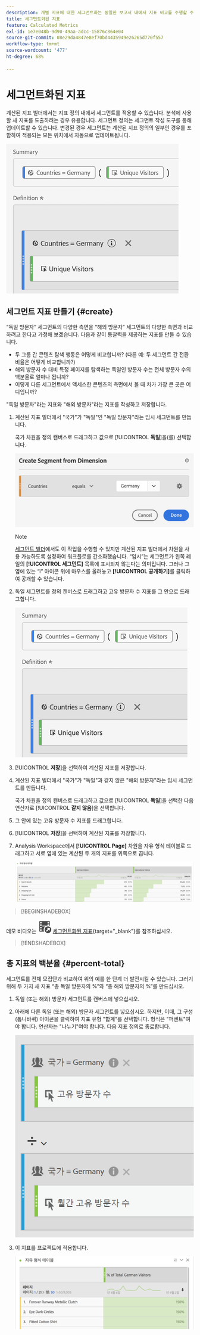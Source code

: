 ```yaml
---
description: 개별 지표에 대한 세그먼트화는 동일한 보고서 내에서 지표 비교를 수행할 수 있도록 해 줍니다.
title: 세그먼트화된 지표
feature: Calculated Metrics
exl-id: 1e7e048b-9d90-49aa-adcc-15876c864e04
source-git-commit: 08e29da4847e8ef70bd4435949e26265d770f557
workflow-type: tm+mt
source-wordcount: '477'
ht-degree: 68%

---
```


# 세그먼트화된 지표

계산된 지표 빌더에서는 지표 정의 내에서 세그먼트를 적용할 수 있습니다. 분석에 사용할 새 지표를 도출하려는 경우 유용합니다. 세그먼트 정의는 세그먼트 작성 도구를 통해 업데이트할 수 있습니다. 변경된 경우 세그먼트는 계산된 지표 정의의 일부인 경우를 포함하여 적용되는 모든 위치에서 자동으로 업데이트됩니다.

![](assets/german-visitors.png)

## 세그먼트 지표 만들기 {#create}

“독일 방문자” 세그먼트의 다양한 측면을 “해외 방문자” 세그먼트의 다양한 측면과 비교하려고 한다고 가정해 보겠습니다. 다음과 같이 통찰력을 제공하는 지표를 만들 수 있습니다.

* 두 그룹 간 콘텐츠 탐색 행동은 어떻게 비교합니까? (다른 예: 두 세그먼트 간 전환 비율은 어떻게 비교합니까?)
* 해외 방문자 수 대비 특정 페이지를 탐색하는 독일인 방문자 수는 전체 방문자 수의 백분율로 얼마나 됩니까?
* 이렇게 다른 세그먼트에서 액세스한 콘텐츠의 측면에서 볼 때 차가 가장 큰 곳은 어디입니까?

&quot;독일 방문자&quot;라는 지표와 &quot;해외 방문자&quot;라는 지표를 작성하고 저장합니다.

1. 계산된 지표 빌더에서 &quot;국가&quot;가 &quot;독일&quot;인 &quot;독일 방문자&quot;라는 임시 세그먼트를 만듭니다.

   국가 차원을 정의 캔버스로 드래그하고 값으로 [!UICONTROL **독일**]&#x200B;을(를) 선택합니다.

   ![](assets/segment-from-dimension.png)

   >[!NOTE]
   >
   >[세그먼트 빌더](/help/components/segmentation/segmentation-workflow/seg-build.md)에서도 이 작업을 수행할 수 있지만 계산된 지표 빌더에서 차원을 사용 가능하도록 설정하여 워크플로를 간소화했습니다. “임시”는 세그먼트가 왼쪽 레일의 **[!UICONTROL 세그먼트]** 목록에 표시되지 않는다는 의미입니다. 그러나 그 옆에 있는 “i” 아이콘 위에 마우스를 올려놓고 **[!UICONTROL 공개하기]**&#x200B;를 클릭하여 공개할 수 있습니다.

1. 독일 세그먼트를 정의 캔버스로 드래그하고 고유 방문자 수 지표를 그 안으로 드래그합니다.

   ![](assets/german-visitors.png)

1. [!UICONTROL **저장**]&#x200B;을 선택하여 계산된 지표를 저장합니다.

1. 계산된 지표 빌더에서 &quot;국가&quot;가 &quot;독일&quot;과 같지 않은 &quot;해외 방문자&quot;라는 임시 세그먼트를 만듭니다.

   국가 차원을 정의 캔버스로 드래그하고 값으로 [!UICONTROL **독일**]&#x200B;을 선택한 다음 연산자로 [!UICONTROL **같지 않음**]&#x200B;을 선택합니다.

1. 그 안에 있는 고유 방문자 수 지표를 드래그합니다.

1. [!UICONTROL **저장**]&#x200B;을 선택하여 계산된 지표를 저장합니다.

1. Analysis Workspace에서 **[!UICONTROL Page]** 차원을 자유 형식 테이블로 드래그하고 서로 옆에 있는 계산된 두 개의 지표를 위쪽으로 끕니다.

   ![](assets/workspace-pages.png)


>[!BEGINSHADEBOX]

데모 비디오는 ![VideoCheckedOut](/help/assets/icons/VideoCheckedOut.svg) [세그먼트화된 지표](https://video.tv.adobe.com/v/32602?quality=12&learn=on&captions=kor){target="_blank"}를 참조하십시오.

>[!ENDSHADEBOX]


## 총 지표의 백분율 {#percent-total}

세그먼트를 전체 모집단과 비교하여 위의 예를 한 단계 더 발전시킬 수 있습니다. 그러기 위해 두 가지 새 지표 “총 독일 방문자의 %”와 “총 해외 방문자의 %”를 만드십시오.

1. 독일 (또는 해외) 방문자 세그먼트를 캔버스에 넣으십시오.
1. 아래에 다른 독일 (또는 해외) 방문자 세그먼트를 넣으십시오. 하지만, 이때, 그 구성 (톱니바퀴) 아이콘을 클릭하여 지표 유형 &quot;합계&quot;를 선택합니다. 형식은 &quot;퍼센트&quot;여야 합니다. 연산자는 &quot;나누기&quot;여야 합니다. 다음 지표 정의로 종료합니다.

   ![](assets/cm_metric_total.png)

1. 이 지표를 프로젝트에 적용합니다.

   ![](assets/cm_percent_total.png)
